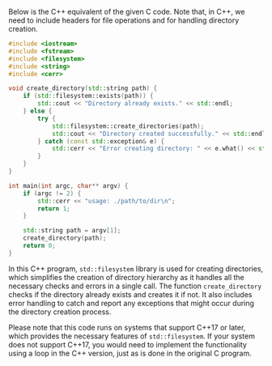 Below is the C++ equivalent of the given C code. Note that, in C++, we need to include headers for file operations and for handling directory creation.

```cpp
#include <iostream>
#include <fstream>
#include <filesystem>
#include <string>
#include <cerr>

void create_directory(std::string path) {
    if (std::filesystem::exists(path)) {
        std::cout << "Directory already exists." << std::endl;
    } else {
        try {
            std::filesystem::create_directories(path);
            std::cout << "Directory created successfully." << std::endl;
        } catch (const std::exception& e) {
            std::cerr << "Error creating directory: " << e.what() << std::endl;
        }
    }
}

int main(int argc, char** argv) {
    if (argc != 2) {
        std::cerr << "usage: ./path/to/dir\n";
        return 1;
    }

    std::string path = argv[1];
    create_directory(path);
    return 0;
}
```

In this C++ program, `std::filesystem` library is used for creating directories, which simplifies the creation of directory hierarchy as it handles all the necessary checks and errors in a single call. The function `create_directory` checks if the directory already exists and creates it if not. It also includes error handling to catch and report any exceptions that might occur during the directory creation process.

Please note that this code runs on systems that support C++17 or later, which provides the necessary features of `std::filesystem`. If your system does not support C++17, you would need to implement the functionality using a loop in the C++ version, just as is done in the original C program.
